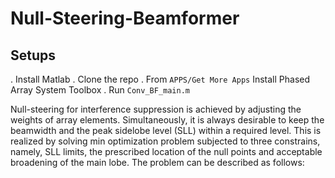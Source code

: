 # Null-Steering-Beamformer

## Setups
. Install Matlab 
. Clone the repo
. From `APPS/Get More Apps` Install Phased Array System Toolbox
. Run `Conv_BF_main.m`




Null-steering    for    interference    suppression    is achieved  by  adjusting  the  weights  of  array  elements. Simultaneously,   it   is   always   desirable   to   keep   the beamwidth  and  the  peak  sidelobe  level  (SLL)  within  a   required   level.   This   is   realized   by   solving   min optimization   problem   subjected   to   three   constrains, namely,  SLL  limits,  the  prescribed  location  of  the  null points and acceptable broadening of the main lobe. The problem can be described as follows:

